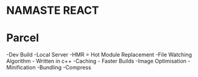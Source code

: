 # NAMASTE REACT


# Parcel
-Dev Build
-Local Server
-HMR = Hot Module Replacement
-File Watching Algorithm - Written in c++
-Caching - Faster Builds
-Image Optimisation
-Minification
-Bundling
-Compress
